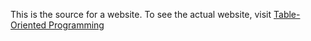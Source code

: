 This is the source for a website.  To see the actual website, visit
[Table-Oriented Programming](https://wayland.github.io/table-oriented-programming/TOP-doco/src/xml/TOP/Critiques/Trees.xml)
